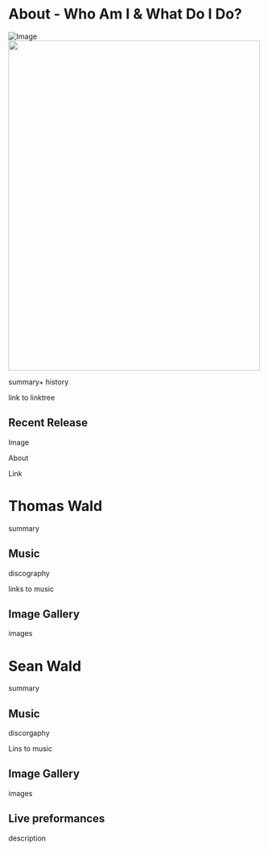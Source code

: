 # About - Who Am I & What Do I Do?
![Image](MusicMe.png)
<img src="MusicMe.png" width="500" height="655">

summary+ history

link to linktree
## Recent Release
Image

About

Link
# Thomas Wald
summary
## Music
discography

links to music
## Image Gallery
images
# Sean Wald
summary
## Music
discorgaphy

Lins to music
## Image Gallery
images
## Live preformances
description
